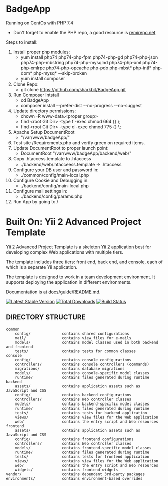BadgeApp
========

Running on CentOs with PHP 7.4
 - Don't forget to enable the PHP repo, a good resource is [remirepo.net](https://blog.remirepo.net/post/2019/12/03/Install-PHP-7.4-on-CentOS-RHEL-or-Fedora)
 
Steps to install:

1. Install proper php modules:
   - yum install php74 php74-php-fpm php74-php-gd php74-php-json php74-php-mbstring php74-php-mysqlnd php74-php-xml php74-php-xmlrpc php74-php-opcache php-pdo php-mbst* php-intl* php-dom* php-mysq* --skip-broken
   - yum install composer
2. Clone Repo:
   - git clone https://github.com/sharkbit/BadgeApp.git
3. Run Composer Intstall
   - cd BadgeApp
   - composer install --prefer-dist --no-progress --no-suggest
4. Update directory permissions:
   - chown -R www-data.\<proper group> <root Git Dir>
   - find \<root Git Dir> -type f -exec chmod 664 {} \\;
   - find \<root Git Dir> -type d -exec chmod 775 {} \\;
 5. Apache Setup DocumentRoot 
    - "/var/www/badgeApp/"
 6. Test site /Requirements.php and verify green on required items.
 7. Update DocumentRoot to proper launch point:
    - DocumentRoot "/var/www/badgeApp/backend/web/"
 8. Copy .htaccess.template to .htaccess
    - ./backend/web/.htacceess.template -> .htaccess
 9. Configure your DB user and password in:
    - ./common/config/main-local.php
10. Configure Cookie and Debugging in:
    - ./backend/config/main-local.php
11. Configure mail settings in:
    - ./backend/config/params.php
12. Run App by going to  /


Built On: Yii 2 Advanced Project Template
=========================================

Yii 2 Advanced Project Template is a skeleton [Yii 2](http://www.yiiframework.com/) application best for
developing complex Web applications with multiple tiers.

The template includes three tiers: front end, back end, and console, each of which
is a separate Yii application.

The template is designed to work in a team development environment. It supports
deploying the application in different environments.

Documentation is at [docs/guide/README.md](docs/guide/README.md).

[![Latest Stable Version](https://poser.pugx.org/yiisoft/yii2-app-advanced/v/stable.png)](https://packagist.org/packages/yiisoft/yii2-app-advanced)
[![Total Downloads](https://poser.pugx.org/yiisoft/yii2-app-advanced/downloads.png)](https://packagist.org/packages/yiisoft/yii2-app-advanced)
[![Build Status](https://travis-ci.org/yiisoft/yii2-app-advanced.svg?branch=master)](https://travis-ci.org/yiisoft/yii2-app-advanced)

DIRECTORY STRUCTURE
-------------------

```
common
    config/              contains shared configurations
    mail/                contains view files for e-mails
    models/              contains model classes used in both backend and frontend
    tests/               contains tests for common classes
console
    config/              contains console configurations
    controllers/         contains console controllers (commands)
    migrations/          contains database migrations
    models/              contains console-specific model classes
    runtime/             contains files generated during runtime
backend
    assets/              contains application assets such as JavaScript and CSS
    config/              contains backend configurations
    controllers/         contains Web controller classes
    models/              contains backend-specific model classes
    runtime/             contains files generated during runtime
    tests/               contains tests for backend application
    views/               contains view files for the Web application
    web/                 contains the entry script and Web resources
frontend
    assets/              contains application assets such as JavaScript and CSS
    config/              contains frontend configurations
    controllers/         contains Web controller classes
    models/              contains frontend-specific model classes
    runtime/             contains files generated during runtime
    tests/               contains tests for frontend application
    views/               contains view files for the Web application
    web/                 contains the entry script and Web resources
    widgets/             contains frontend widgets
vendor/                  contains dependent 3rd-party packages
environments/            contains environment-based overrides
```
